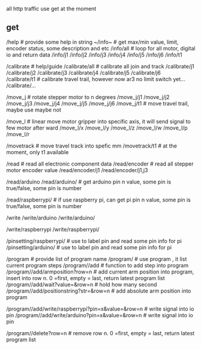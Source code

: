 all http traffic use get at the moment
## get

/help        # provide some help in string
~/info~			# get max/min value, limit, encoder status, some description and etc
/info/all		# loop for all motor, digital io and return data
/info/j1
/info/j2
/info/j3
/info/j4
/info/j5
/info/j6
/info/t1

/calibrate		# help/guide
/calibrate/all  # calibrate all join and track
/calibrate/j1
/calibrate/j2
/calibrate/j3
/calibrate/j4
/calibrate/j5
/calibrate/j6	
/calibrate/t1	# calibrate travel trail, however now ar3 no limit switch yet...
/calibrate/...


/move_j			# rotate stepper motor to n degrees
/move_j/j1
/move_j/j2
/move_j/j3
/move_j/j4
/move_j/j5
/move_j/j6
/move_j/t1		# move travel trail, maybe use maybe not

/move_l			# linear move motor gripper into specific axis, it will send signal to few motor after ward
/move_l/x
/move_l/y
/move_l/z
/move_l/w
/move_l/p
/move_l/r

/movetrack		# move travel track into spefic mm
/movetrack/t1	# at the moment, only t1 available




/read			# read all electronic component data
/read/encoder	# read all stepper motor encoder value
/read/encoder/j1
/read/encoder/j1,j3

/read/arduino
/read/arduino/<n>		# get arduino pin n value, some pin is true/false, some pin is number

/read/raspberrypi/<n>		# if use raspberry pi, can get pi pin n value, some pin is true/false, some pin is number


/write
/write/arduino
/write/arduino/<pin no>

/write/raspberrypi
/write/raspberrypi/<pin no>
		

/pinsetting/raspberrypi/<pin>	# use to label pin and read some pin info for pi
/pinsetting/arduino/<pin>		# use to label pin and read some pin info for pi

/program						# provide list of program name
/program/<name>					# use program <name>, it list current program steps
/program/<name>/add				# function to add step into program
/program/<name>/add/armposition?row=n		# add current arm position into program, insert into row n. 0 =first, empty = last, return latest program list
/program/<name>/add/wait?value=<int>&row=n		# hold how many second
/program/<name>/add/positionstring?str=<string>&row=n		# add absolute arm position into program


/program/<name>/add/write/raspberrypi?pin=x&value=<int>&row=n		# write signal into io pin
/program/<name>/add/write/arduino?pin=x&value=<int>&row=n		# write signal into io pin



/program/<name>/delete?row=n		# remove row n. 0 =first, empty = last, return latest program list
